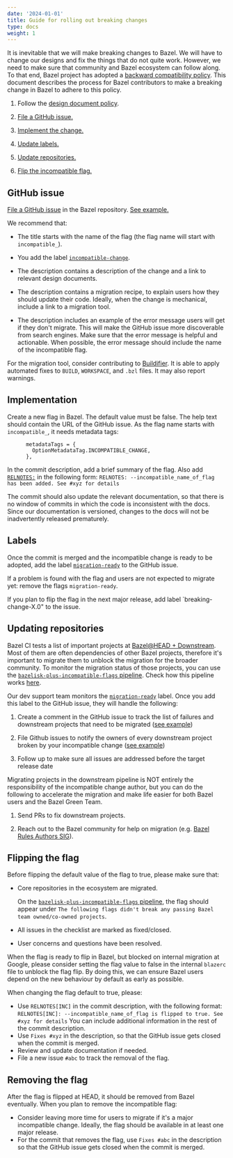 ```yaml
---
date: '2024-01-01'
title: Guide for rolling out breaking changes
type: docs
weight: 1
---
```


It is inevitable that we will make breaking changes to Bazel. We will have to
change our designs and fix the things that do not quite work. However, we need
to make sure that community and Bazel ecosystem can follow along. To that end,
Bazel project has adopted a
[backward compatibility policy](/release/backward-compatibility/).
This document describes the process for Bazel contributors to make a breaking
change in Bazel to adhere to this policy.

1. Follow the [design document policy](/contribute/design-documents/).

1. [File a GitHub issue.](#github-issue)

1. [Implement the change.](#implementation)

1. [Update labels.](#labels)

1. [Update repositories.](#update-repos)

1. [Flip the incompatible flag.](#flip-flag)

## GitHub issue

[File a GitHub issue](https://github.com/bazelbuild/bazel/issues)
in the Bazel repository.
[See example.](https://github.com/bazelbuild/bazel/issues/6611)

We recommend that:

* The title starts with the name of the flag (the flag name will start with
  `incompatible_`).

* You add the label
  [`incompatible-change`](https://github.com/bazelbuild/bazel/labels/incompatible-change).

* The description contains a description of the change and a link to relevant
  design documents.

* The description contains a migration recipe, to explain users how they should
  update their code. Ideally, when the change is mechanical, include a link to a
  migration tool.

* The description includes an example of the error message users will get if
  they don't migrate. This will make the GitHub issue more discoverable from
  search engines. Make sure that the error message is helpful and actionable.
  When possible, the error message should include the name of the incompatible
  flag.

For the migration tool, consider contributing to
[Buildifier](https://github.com/bazelbuild/buildtools/blob/master/buildifier/README.md).
It is able to apply automated fixes to `BUILD`, `WORKSPACE`, and `.bzl` files.
It may also report warnings.

## Implementation

Create a new flag in Bazel. The default value must be false. The help text
should contain the URL of the GitHub issue. As the flag name starts with
`incompatible_`, it needs metadata tags:

```text
      metadataTags = {
        OptionMetadataTag.INCOMPATIBLE_CHANGE,
      },
```

In the commit description, add a brief summary of the flag.
Also add [`RELNOTES:`](/release-notes/) in the following form:
`RELNOTES: --incompatible_name_of_flag has been added. See #xyz for details`

The commit should also update the relevant documentation, so that there is no
window of commits in which the code is inconsistent with the docs. Since our
documentation is versioned, changes to the docs will not be inadvertently
released prematurely.

## Labels

Once the commit is merged and the incompatible change is ready to be adopted, add the label
[`migration-ready`](https://github.com/bazelbuild/bazel/labels/migration-ready)
to the GitHub issue.

If a problem is found with the flag and users are not expected to migrate yet:
remove the flags `migration-ready`.

If you plan to flip the flag in the next major release, add label `breaking-change-X.0" to the issue.

## Updating repositories

Bazel CI tests a list of important projects at
[Bazel@HEAD + Downstream](https://buildkite.com/bazel/bazel-at-head-plus-downstream). Most of them are often
dependencies of other Bazel projects, therefore it's important to migrate them to unblock the migration for the broader community. To monitor the migration status of those projects, you can use the [`bazelisk-plus-incompatible-flags` pipeline](https://buildkite.com/bazel/bazelisk-plus-incompatible-flags).
Check how this pipeline works [here](https://github.com/bazelbuild/continuous-integration/tree/master/buildkite#checking-incompatible-changes-status-for-downstream-projects).

Our dev support team monitors the [`migration-ready`](https://github.com/bazelbuild/bazel/labels/migration-ready) label. Once you add this label to the GitHub issue, they will handle the following:

1. Create a comment in the GitHub issue to track the list of failures and downstream projects that need to be migrated ([see example](https://github.com/bazelbuild/bazel/issues/17032#issuecomment-1353077469))

1. File Github issues to notify the owners of every downstream project broken by your incompatible change ([see example](https://github.com/bazelbuild/intellij/issues/4208))

1. Follow up to make sure all issues are addressed before the target release date

Migrating projects in the downstream pipeline is NOT entirely the responsibility of the incompatible change author, but you can do the following to accelerate the migration and make life easier for both Bazel users and the Bazel Green Team.

1. Send PRs to fix downstream projects.

1. Reach out to the Bazel community for help on migration (e.g. [Bazel Rules Authors SIG](https://bazel-contrib.github.io/SIG-rules-authors/)).

## Flipping the flag

Before flipping the default value of the flag to true, please make sure that:

* Core repositories in the ecosystem are migrated.

    On the [`bazelisk-plus-incompatible-flags` pipeline](https://buildkite.com/bazel/bazelisk-plus-incompatible-flags),
    the flag should appear under `The following flags didn't break any passing Bazel team owned/co-owned projects`.

* All issues in the checklist are marked as fixed/closed.

* User concerns and questions have been resolved.

When the flag is ready to flip in Bazel, but blocked on internal migration at Google, please consider setting the flag value to false in the internal `blazerc` file to unblock the flag flip. By doing this, we can ensure Bazel users depend on the new behaviour by default as early as possible.

When changing the flag default to true, please:

* Use `RELNOTES[INC]` in the commit description, with the
    following format:
    `RELNOTES[INC]: --incompatible_name_of_flag is flipped to true. See #xyz for
    details`
    You can include additional information in the rest of the commit description.
* Use `Fixes #xyz` in the description, so that the GitHub issue gets closed
    when the commit is merged.
* Review and update documentation if needed.
* File a new issue `#abc` to track the removal of the flag.

## Removing the flag

After the flag is flipped at HEAD, it should be removed from Bazel eventually.
When you plan to remove the incompatible flag:

* Consider leaving more time for users to migrate if it's a major incompatible change.
  Ideally, the flag  should be available in at least one major release.
* For the commit that removes the flag, use `Fixes #abc` in the description
  so that the GitHub issue gets closed when the commit is merged.